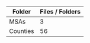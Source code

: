 | Folder   |   Files / Folders |
|----------|-------------------|
| MSAs     |                 3 |
| Counties |                56 |